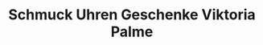 ---
title: "Schmuck Uhren Geschenke Viktoria Palme"
url: /goerlitz/schmuck-uhren-geschenke-viktoria-palme/
shop: Schmuck
---